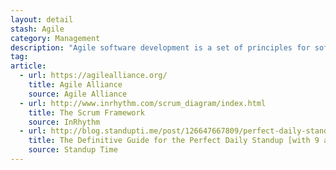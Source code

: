 ```yaml
---
layout: detail
stash: Agile
category: Management
description: "Agile software development is a set of principles for software development in which requirements and solutions evolve through collaboration between self-organizing, cross-functional teams. "
tag:
article:
  - url: https://agilealliance.org/
    title: Agile Alliance
    source: Agile Alliance
  - url: http://www.inrhythm.com/scrum_diagram/index.html
    title: The Scrum Framework
    source: InRhythm
  - url: http://blog.standupti.me/post/126647667809/perfect-daily-standup
    title: The Definitive Guide for the Perfect Daily Standup [with 9 actionable tips]
    source: Standup Time
---
```

